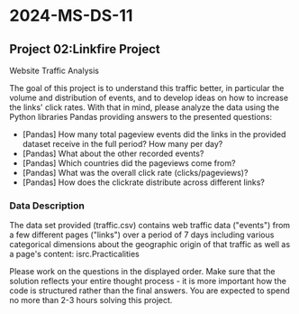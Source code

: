 # 2024-MS-DS-11

## Project 02:Linkfire Project

Website Traffic Analysis

The goal of this project is to understand this traffic better, in particular the volume and distribution of events, and to develop ideas on how to increase the links' click rates. With that in mind, please analyze the data using the Python libraries Pandas providing answers to the presented questions:

- [Pandas] How many total pageview events did the links in the provided dataset receive in the full period? How many per day?
- [Pandas] What about the other recorded events?
- [Pandas] Which countries did the pageviews come from?
- [Pandas] What was the overall click rate (clicks/pageviews)?
- [Pandas] How does the clickrate distribute across different links?

### Data Description

The data set provided (traffic.csv) contains web traffic data ("events") from a few different pages ("links") over a period of 7 days including various categorical dimensions about the geographic origin of that traffic as well as a page's content: isrc.Practicalities

Please work on the questions in the displayed order. Make sure that the solution reflects your entire thought process - it is more important how the code is structured rather than the final answers. You are expected to spend no more than 2-3 hours solving this project.
